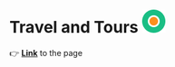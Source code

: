 # Travel and Tours   ![logo](./img/header/header__logo.png)
:point_right: [**Link**](https://pink-eye.github.io/travel-and-tours.github.io/) to the page
